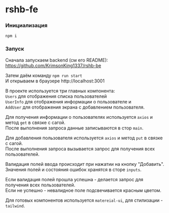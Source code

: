 # rshb-fe

### Инициализация
```npm i```

### Запуск
Сначала запускаем backend (см его README):
https://github.com/KrimsonKing1337/rshb-be

Затем даём команду
```npm run start```\
И открываем в браузере http://localhost:3001

В проекте используется три главных компонента:\
```Users``` для отображения списка пользователей\
```UserInfo``` для отображения информации о пользователе и\
```AddUser``` для отображения экрана с добавлением пользователя.

Для получения информации о пользователях используется `axios` и метод `get` в связке с сагой.\
После выполнения запроса данные записываются в стор `main`.

Для добавления пользователя используется `axios` и метод `put` в связке с сагой.\
После выполнения запроса вызывается запрос для получения всех пользователей.

Валидация полей ввода происходит при нажатии на кнопку "Добавить".\
Значения полей и состояния ошибок хранятся в сторе `inputs`.

Если валидация полей прошла успешна - делается запрос для получения всех пользователей.\
Если не успешно - невалидное поле подсвечивается красным цветом.

Для готовых компонентов используется `matereial-ui`, для стилизации - `tailwind`.

